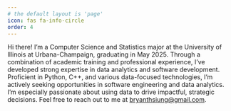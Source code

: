 ```yaml
---
# the default layout is 'page'
icon: fas fa-info-circle
order: 4
---
```


Hi there! I’m a Computer Science and Statistics major at the University of Illinois at Urbana-Champaign, graduating in May 2025. Through a combination of academic training and professional experience, I’ve developed strong expertise in data analytics and software development. Proficient in Python, C++, and various data-focused technologies, I’m actively seeking opportunities in software engineering and data analytics. I’m especially passionate about using data to drive impactful, strategic decisions. Feel free to reach out to me at bryanthsiung@gmail.com.
